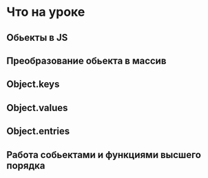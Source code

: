 # Что на уроке

## Обьекты в JS

## Преобразование обьекта в массив

## Object.keys

## Object.values

## Object.entries

## Работа собьектами и функциями высшего порядка
